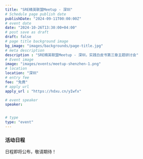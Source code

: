 ```yaml
---
title: "SRE精英联盟Meetup - 深圳"
# Schedule page publish date
publishDate: "2024-09-11T00:00:00Z"
# event date
date: "2024-10-26T13:30:00+04:00"
# post save as draft
draft: false
# page title background image
bg_image: "images/backgrounds/page-title.jpg"
# meta description
description : "SRE精英联盟Meetup - 深圳，实践白皮书第三章主题研讨会"
# Event image
image: "images/events/meetup-shenzhen-1.png"
# location
location: "深圳"
# entry fee
fee: "免费"
# apply url
apply_url : "https://hdxu.cn/yIwfx"

# event speaker
speaker:


# type
type: "event"
---
```


### 活动日程

日程即将公布，敬请期待！
<!--
> 地点：上海市杨浦区国正中心1号楼18楼

1. 开场【13:25】：主持人介绍活动目的和流程。 ：
2. 演讲1【13:30-14:10】：《发布之二三事》-- 顾黄亮 (畅销书作者)
3. 演讲2【14:10-14:50】：《应用变更发布实践》--  马悦 （某银行运维自动化项目组 team leader）
4. 茶歇【14:50-15:05】： 休息
5. 演讲3【15:05-15:45】：《B站变更防控设计与实践》 -- 刘昊  (平台工程负责人)
6. 演讲4【15:45-16:25】：《携程云基础设施变更管理实践》 -- 刘芽  (携程SRE技术专家)
7. 演讲5【16:25-17:05】：《腾讯游戏GitOps发布变更方案》--   胡宇涵  （腾讯游戏SRE高级工程师）
5. 交流：【17:05-17:30】自由交流。
6. 结束：【17:30】感谢致辞和下次活动预告。

#### 分享演讲 1： 《发布之二三事》

* 讲师姓名：顾黄亮  (畅销书作者)
* 讲师简介：丰富的企业级SRE实战经验，专注企业IT数字化的转型和落地，致力于企业智慧运维体系的打造。
* 内容概述：从发布到运营的拓展，展现教科书级的发布通道

#### 分享演讲 2： 《应用变更发布实践》

* 讲师姓名：马悦 （某银行运维自动化项目组 team leader）
* 讲师简介：2018年入职某股份制银行，5年的运维自动化调度和实践经验，目前主要负责自动化调度引擎的研发和建设。
* 内容概述：为提升应用发布自动化成功率，在发布检查上的实践和思考

#### 分享演讲 3： 《B站变更防控设计与实践》

* 讲师姓名：刘昊  (平台工程负责人)
* 讲师简介：2017年加入哔哩哔哩,目前主要负责SRE体系化建设和人员转型培训，设计落地应急响应、变更防控、蓝军演练、运维数据资产和资产成本等系统，持续优化业务稳定性、提升人员效率和降低资产成本。
* 内容概述：
  * 了解B站的变更管控实践经验，学习如何设计和实施变更管控平台。
  * 掌握变更管理的核心概念和逻辑思考，提高稳定性。
  * 理解变更管控的亮点和优势，提高故障排查效率和准确性减少发布等高频变更场景的风险隐患。
* [PPT下载](http://docs.sre-elite.com/SRE-Elite-Bilibilis-Change-Control-Design-and-Implementation.pdf) | [视频回放](https://www.bilibili.com/video/BV1cx421U7Y2/)

#### 分享演讲 4： 《携程云基础设施变更管理实践》

* 讲师姓名：刘芽  (携程SRE技术专家)
* 讲师简介：携程云平台SRE团队负责人。
* 内容概述：分享携程云平台基础设施服务的升级、发布、日常变更的流程、工具、和实践经验。
* [PPT下载](http://docs.sre-elite.com/SRE-Elite-Ctrip-Cloud-Platform-Infrastructure-Change-Practice.pdf) | [视频回放](https://www.bilibili.com/video/BV15x4y1a75s/)

#### 分享演讲 5 《腾讯游戏GitOps发布变更方案》

* 讲师姓名：胡宇涵  （腾讯游戏SRE高级工程师）
* 讲师简介：腾讯游戏SRE云原生GITOPS技术负责人。
* 内容概述：分享腾讯游戏SRE如何使用GitOps进行云原生持续交付
* [PPT下载](http://docs.sre-elite.com/SRE-Elite-Tencent-Games-GitOps-Deployment-Change-Solution.pdf) | [视频回放](https://www.bilibili.com/video/BV1SF4m1N7pp/)

> 有任何建议和咨询，请联系我们。[点这里](/contact/)
-->